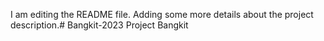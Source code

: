 I am editing the README file. Adding some more details about the project description.# Bangkit-2023
Project Bangkit
